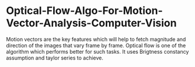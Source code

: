 # Optical-Flow-Algo-For-Motion-Vector-Analysis-Computer-Vision
Motion vectors are the key features which will help to fetch magnitude and direction of the images that vary frame by frame. Optical flow is one of the algorithm which performs better for such tasks. It uses Brigtness constancy assumption and taylor series to achieve.
